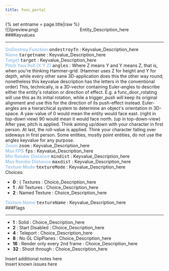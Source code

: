 ```yaml
---
title: func_portal
---
```

<div>{% set entname = page.title|raw %}</div>
<div class="container previewimg">
<div class="columns">
<div class="imagepadding column col-auto" markdown="1">![](preview.png)</div>
<div class="column">Entity_Description_here</div>
</div>
</div>
###Keyvalues
<hr>
<div class="entityentry" markdown="1">
<span style="color:#9fc5e8;"><b>OnDestroy Function</b></span> <kbd  class="tooltip" data-tooltip="string">ondestroyfn</kbd> :
Keyvalue_Description_here
</div>
<div class="entityentry" markdown="1">
<span style="color:#9fc5e8;"><b>Name</b></span> <kbd  class="tooltip" data-tooltip="target_source">targetname</kbd> :
Keyvalue_Description_here
</div>
<div class="entityentry" markdown="1">
<span style="color:#9fc5e8;"><b>Target</b></span> <kbd  class="tooltip" data-tooltip="target_destination">target</kbd> :
Keyvalue_Description_here
</div>
<div class="entityentry" markdown="1">
<span style="color:#9fc5e8;"><b>Pitch Yaw Roll (X Y Z)</b></span> <kbd  class="tooltip" data-tooltip="string">angles</kbd> :
Where Z means Y and Y means Z, that is, when you're thinking Hammer-grid. (Hammer uses Z for height and Y for depth, while every other sane 3D-application does this the other way round; nonetheless this keyvalue description has the letters in the conventional order) This, technically, is a 3D-vector containing Euler-angles to describe either the entity's rotation or direction of effect. E.g. a func_door_rotating will use this as its initial rotation, while a trigger_push will keep its original alignment and use this for the direction of its push-effect instead. Euler-angles are a hierarchical system to determine an object's orientation in 3D-space. A yaw-value of 0 would mean the entity would face east. (right in top-down view) 90 would mean it would face north. (up in top-down-view) After yaw, pitch is applied. Think aiming up/down with your character in first person. At last, the roll-value is applied. Think your character falling over sideways in first person. Some entities, mostly point entities, do not use the angles keyvalue for any purpose.
</div>
<div class="entityentry" markdown="1">
<span style="color:#9fc5e8;"><b>Zoom</b></span> <kbd  class="tooltip" data-tooltip="integer">zoom</kbd> :
Keyvalue_Description_here
</div>
<div class="entityentry" markdown="1">
<span style="color:#9fc5e8;"><b>Max FPS</b></span> <kbd  class="tooltip" data-tooltip="integer">fps</kbd> :
Keyvalue_Description_here
</div>
<div class="entityentry" markdown="1">
<span style="color:#9fc5e8;"><b>Min Render Distance</b></span> <kbd  class="tooltip" data-tooltip="integer">mindist</kbd> :
Keyvalue_Description_here
</div>
<div class="entityentry" markdown="1">
<span style="color:#9fc5e8;"><b>Max Render Distance</b></span> <kbd  class="tooltip" data-tooltip="integer">maxdist</kbd> :
Keyvalue_Description_here
</div>
<div class="entityentry" markdown="1">
<span style="color:#9fc5e8;"><b>Texture Mode</b></span> <kbd  class="tooltip" data-tooltip="choices">textureMode</kbd> :
Keyvalue_Description_here
<div class="accordion">
<input type="checkbox" id="accordion-1" name="accordion-checkbox" hidden>
<label class="accordion-header" for="accordion-1">
<i class="icon icon-arrow-right mr-1"></i>
Choices:
</label>
<div class="accordion-body">
<ul>
<li><b>0  </b> : { Textures : Choice_Description_here</li>
<li><b>1  </b> : All Textures : Choice_Description_here</li>
<li><b>2  </b> : Named Texture : Choice_Description_here</li>
</ul>
</div>
</div>
</div>
<div class="entityentry" markdown="1">
<span style="color:#9fc5e8;"><b>Texture Name</b></span> <kbd  class="tooltip" data-tooltip="string">textureName</kbd> :
Keyvalue_Description_here
</div>
###Flags
<hr>
<div class="entityflags">
<ul>
<li class="imagepadding" markdown="1"><b>1</b> : Solid : Choice_Description_here</li>
<li class="imagepadding" markdown="1"><b>2</b> : Start Disabled : Choice_Description_here</li>
<li class="imagepadding" markdown="1"><b>4</b> : Teleport : Choice_Description_here</li>
<li class="imagepadding" markdown="1"><b>8</b> : No GL ClipPlanes : Choice_Description_here</li>
<li class="imagepadding" markdown="1"><b>16</b> : Render only every 2nd frame : Choice_Description_here</li>
<li class="imagepadding" markdown="1"><b>32</b> : Shoot through : Choice_Description_here</li>
</ul>
</div>
<div class="notices blue">Insert additional notes here</div>
<div class="notices red">Insert known issues here</div>
